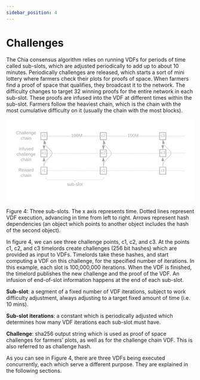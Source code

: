 ```yaml
---
sidebar_position: 4
---
```


# Challenges

The Chia consensus algorithm relies on running VDFs for periods of time called sub-slots, which are adjusted periodically to add up to about 10 minutes. Periodically challenges are released, which starts a sort of mini lottery where farmers check their plots for proofs of space. When farmers find a proof of space that qualifies, they broadcast it to the network. The difficulty changes to target 32 winning proofs for the entire network in each sub-slot. These proofs are infused into the VDF at different times within the sub-slot. Farmers follow the heaviest chain, which is the chain with the most cumulative difficulty on it (usually the chain with the most blocks). 

<img src="/img/challenges.png" alt="drawing"/>

Figure 4: Three sub-slots. The x axis represents time. Dotted lines represent VDF execution, advancing in time from left to right. Arrows represent hash dependencies (an object which points to another object includes the hash of the second object). 

In figure 4, we can see three challenge points, c1, c2, and c3. At the points c1, c2, and c3 timelords create challenges (256 bit hashes) which are provided as input to VDFs. Timelords take these hashes, and start computing a VDF on this challenge, for the specified number of iterations. In this example, each slot is 100,000,000 iterations. When the VDF is finished, the timelord publishes the new challenge and the proof of the VDF. An infusion of end-of-slot information happens at the end of each sub-slot.

**Sub-slot**: a segment of a fixed number of VDF iterations, subject to work difficulty adjustment, always adjusting to a target fixed amount of time (i.e. 10 mins).

**Sub-slot iterations**: a constant which is periodically adjusted which determines how many VDF iterations each sub-slot must have.

**Challenge**: sha256 output string which is used as proof of space challenges for farmers’ plots, as well as for the challenge chain VDF. This is also referred to as challenge hash.

As you can see in Figure 4, there are three VDFs being executed concurrently, each which serve a different purpose. They are explained in the following sections.
